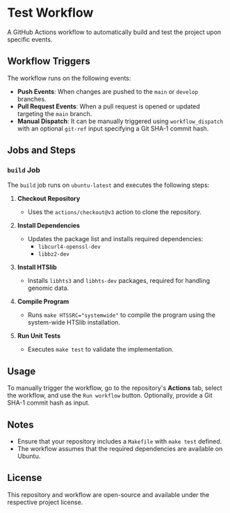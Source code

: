 # Test Workflow

A GitHub Actions workflow to automatically build and test the project upon specific events.

## Workflow Triggers

The workflow runs on the following events:

- **Push Events**: When changes are pushed to the `main` or `develop` branches.
- **Pull Request Events**: When a pull request is opened or updated targeting the `main` branch.
- **Manual Dispatch**: It can be manually triggered using `workflow_dispatch` with an optional `git-ref` input specifying a Git SHA-1 commit hash.

## Jobs and Steps

### `build` Job
The `build` job runs on `ubuntu-latest` and executes the following steps:

1. **Checkout Repository**
   - Uses the `actions/checkout@v3` action to clone the repository.

2. **Install Dependencies**
   - Updates the package list and installs required dependencies:
     - `libcurl4-openssl-dev`
     - `libbz2-dev`

3. **Install HTSlib**
   - Installs `libhts3` and `libhts-dev` packages, required for handling genomic data.

4. **Compile Program**
   - Runs `make HTSSRC="systemwide"` to compile the program using the system-wide HTSlib installation.

5. **Run Unit Tests**
   - Executes `make test` to validate the implementation.

## Usage

To manually trigger the workflow, go to the repository's **Actions** tab, select the workflow, and use the `Run workflow` button. Optionally, provide a Git SHA-1 commit hash as input.

## Notes
- Ensure that your repository includes a `Makefile` with `make test` defined.
- The workflow assumes that the required dependencies are available on Ubuntu.

## License
This repository and workflow are open-source and available under the respective project license.
